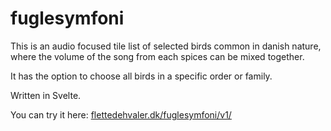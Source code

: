 # fuglesymfoni

This is an audio focused tile list of selected birds common in danish nature, where the volume of the song from each spices can be mixed together.

It has the option to choose all birds in a specific order or family.

Written in Svelte.

You can try it here: [flettedehvaler.dk/fuglesymfoni/v1/](https://flettedehvaler.dk/fuglesymfoni/v1/)
